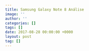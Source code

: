 ```yaml
---
title: Samsung Galaxy Note 8 Análise
image: ''
author: ''
categories: []
tags: []
date: 2017-08-28 00:00:00 +0000
layout: post
tag: []
---
```

